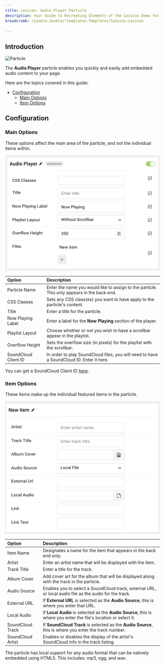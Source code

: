 ```yaml
---
title: Lexicon: Audio Player Particle
description: Your Guide to Recreating Elements of the Lexicon Demo for Joomla
breadcrumb: /joomla:Joomla/!templates:Templates/lexicon:Lexicon

---
```


## Introduction

![Particle](assets/particle_audio.png)

The **Audio Player** particle enables you quickly and easily add embedded audio content to your page.

Here are the topics covered in this guide:

* [Configuration](#configuration)
  * [Main Options](#main-options)
  * [Item Options](#item-options)

## Configuration

### Main Options

These options affect the main area of the particle, and not the individual items within.

![Particle](assets/particle_audio2.png)

| Option               | Description                                                                                 |
| :-----               | :-----                                                                                      |
| Particle Name        | Enter the name you would like to assign to the particle. This only appears in the back end. |
| CSS Classes          | Sets any CSS class(es) you want to have apply to the particle's content.                    |
| Title                | Enter a title for the particle.                                                             |
| Now Playing Label    | Enter a label for the **Now Playing** section of the player.                                |
| Playlist Layout      | Choose whether or not you wish to have a scrollbar appear in the playlist.                  |
| Overflow Height      | Sets the overflow size (in pixels) for the playlist with the scrollbar.                     |
| SoundCloud Client ID | In order to play SoundCloud files, you will need to have a SoundCloud ID. Enter it here.    |

You can get a SoundCloud Client ID [here](http://soundcloud.com/you/apps/new).

### Item Options

These items make up the individual featured items in the particle.

![Particle](assets/particle_audio3.png)

| Option            | Description                                                                                                       |
| :-----            | :-----                                                                                                            |
| Item Name         | Designates a name for the item that appears in the back end only.                                                 |
| Artist            | Enter an artist name that will be displayed with the item.                                                        |
| Track Title       | Enter a title for the track.                                                                                      |
| Album Cover       | Add cover art for the album that will be displayed along with the track in the particle.                          |
| Audio Source      | Enables you to select a SoundCloud track, external URL, or local audio file as the audio for the track.           |
| External URL      | If **External URL** is selected as the **Audio Source**, this is where you enter that URL.                        |
| Local Audio       | If **Local Audio** is selected as the **Audio Source**, this is where you enter the file's location or select it. |
| SoundCloud Track  | If **SoundCloud Track** is selected as the **Audio Source**, this is where you enter the track number.            |
| SoundCloud Artist | Enables or disables the display of the artist's SoundCloud info in the track listing.                             |

The particle has local support for any audio format that can be natively embedded using HTML5. This includes: mp3, ogg, and wav.
